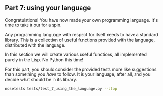 ## Part 7: using your language

Congratulations! You have now made your own programming language. It's time to take it out for a spin.

Any programming language with respect for itself needs to have a standard library. This is a collection of useful functions provided with the language, distributed with the language.

In this section we will create various useful functions, all implemented purely in the Lisp. No Python this time!

For this part, you should consider the provided tests more like suggestions than something you *have* to follow. It is your language, after all, and you decide what should be in its library.

```bash
nosetests tests/test_7_using_the_language.py --stop
```
